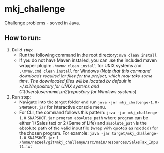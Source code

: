# mkj_challenge
Challenge problems - solved in Java.

## How to run:
1. Build step: 
    - Run the following command in the root directory: ``mvn clean install``
    - If you do not have Maven installed, you can use the included maven wrapper plugin: ``./mvnw clean install`` for UNIX systems and 
      ``.\mvnw.cmd clean install`` for Windows (_Note that this command downloads required jar files for the project, which may take some time. 
      The downloaded files will be located by default in ~/.m2/repository for UNIX systems and C:\Users\username\\.m2\repository for Windows systems_)
2. Run step:
    - Navigate into the target folder and run ``java -jar mkj_challenge-1.0-SNAPSHOT.jar`` for interactive console menu.
    - For CLI, the command follows this pattern: ``java -jar mkj_challenge-1.0-SNAPSHOT.jar program absolute_path`` where ``program`` can be either 1 (Sales tax)
    or 2 (Game of Life) and ``absolute_path`` is the absolute path of the valid input file (wrap with quotes as needed) for the chosen program. 
    For example: ``java -jar target/mkj_challenge-1.0-SNAPSHOT.jar 1 /home/nazeel/git/mkj_challenge/src/main/resources/SalesTax_Input1.txt``
